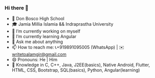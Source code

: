 ### Hi there 👋

<!--
**Alamgir-Sheikh/Alamgir-Sheikh** is a ✨ _special_ ✨ repository because its `README.md` (this file) appears on your GitHub profile.

Here are some ideas to get you started: -->

- 🏫 Don Bosco High School
- 🎓 Jamia Millia Islamia && Indraprastha University
- 🔭 I’m currently working on myself
- 🌱 I’m currently learning Angular
- 💬 Ask me about anything
- 📫 How to reach me: 📞+919891095005 (WhatsApp) | ✉️writetoalamgir@gmail.com
- 😄 Pronouns: He | Him 
- 🧠 Knowledge in C, C++, Java, J2EE(basics), Native Android, Flutter, HTML, CSS, Bootstrap, SQL(basics), Python, Angular(learning)
